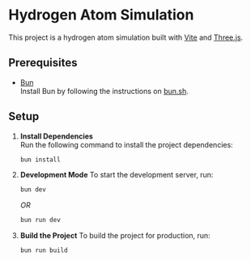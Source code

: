 # Hydrogen Atom Simulation

This project is a hydrogen atom simulation built with [Vite](https://vitejs.dev/) and [Three.js](https://threejs.org/).

## Prerequisites

- [Bun](https://bun.sh)  
  Install Bun by following the instructions on [bun.sh](https://bun.sh/).

## Setup

1. **Install Dependencies**  
   Run the following command to install the project dependencies:
   ```sh
   bun install
   ```

2. **Development Mode**
   To start the development server, run:
   ```sh
   bun dev
   ```

   _OR_

   ```sh
   bun run dev
   ```

3. **Build the Project**
   To build the project for production, run:
   ```sh
   bun run build
   ```
   
